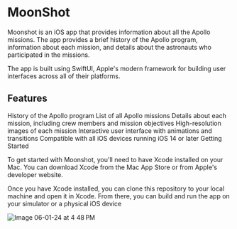 # MoonShot


Moonshot is an iOS app that provides information about all the Apollo missions. The app provides a brief history of the Apollo program, information about each mission, and details about the astronauts who participated in the missions.

The app is built using SwiftUI, Apple's modern framework for building user interfaces across all of their platforms. 

## Features

History of the Apollo program
List of all Apollo missions
Details about each mission, including crew members and mission objectives
High-resolution images of each mission
Interactive user interface with animations and transitions
Compatible with all iOS devices running iOS 14 or later
Getting Started

To get started with Moonshot, you'll need to have Xcode installed on your Mac. You can download Xcode from the Mac App Store or from Apple's developer website.

Once you have Xcode installed, you can clone this repository to your local machine and open it in Xcode. From there, you can build and run the app on your simulator or a physical iOS device

 ![Image 06-01-24 at 4 48 PM](https://github.com/Yashraj49/MoonShot/assets/88454884/97b17516-ef90-45d2-a26a-3f7adc1fbc28)
